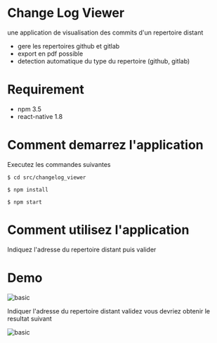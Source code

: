 # Change Log Viewer

une application de visualisation des commits d'un repertoire distant
 * gere les repertoires github et gitlab
 * export en pdf possible
 * detection automatique du type du repertoire (github, gitlab)
 
 # Requirement
 * npm 3.5
 * react-native 1.8
 # Comment demarrez l'application
  Executez les commandes suivantes
  
  `$ cd src/changelog_viewer`
  
  `$ npm install`
  
  `$ npm start`
  
  # Comment utilisez l'application
  Indiquez l'adresse du repertoire distant puis valider
  
  # Demo
  
  ![basic](https://github.com/silverspy/changelog_viewer/blob/master/docs/basic.png)
  
  Indiquer l'adresse du repertoire distant validez vous devriez obtenir le resultat suivant
  
  ![basic](https://github.com/silverspy/changelog_viewer/blob/master/docs/basic2.png)
